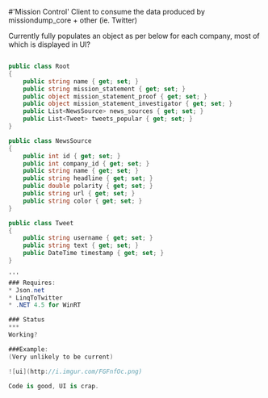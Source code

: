 #'Mission Control'
Client to consume the data produced by missiondump_core + other (ie. Twitter)

Currently fully populates an object as per below for each company, most of which is displayed in UI?

```csharp

public class Root
{
	public string name { get; set; }
	public string mission_statement { get; set; }
	public object mission_statement_proof { get; set; }
	public object mission_statement_investigator { get; set; }
	public List<NewsSource> news_sources { get; set; }
	public List<Tweet> tweets_popular { get; set; }
}

public class NewsSource
{
	public int id { get; set; }
	public int company_id { get; set; }
	public string name { get; set; }
	public string headline { get; set; }
	public double polarity { get; set; }
	public string url { get; set; }
	public string color { get; set; }
}

public class Tweet
{
	public string username { get; set; }
	public string text { get; set; }	
	public DateTime timestamp { get; set; }
}

'''
### Requires:
* Json.net
* LinqToTwitter
* .NET 4.5 for WinRT

### Status
***
Working?

###Example:
(Very unlikely to be current)

![ui](http://i.imgur.com/FGFnfOc.png)

Code is good, UI is crap.